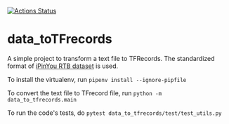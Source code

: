 [![Actions Status](https://github.com/rdolor/data_toTFrecords/workflows/Python%20application/badge.svg)](https://github.com/rdolor/data_toTFrecords/actions?query=workflow%3ABuild+branch%3Amaster)

# data_toTFrecords

A simple project to transform a text file to TFRecords.
The standardized format of [iPinYou RTB dataset](https://github.com/wnzhang/make-ipinyou-data) is used.

To install the virtualenv, run `pipenv install --ignore-pipfile`

To convert the text file to TFrecord file, run `python -m data_to_tfrecords.main`

To run the code's tests, do `pytest data_to_tfrecords/test/test_utils.py`
